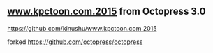 ## www.kpctoon.com.2015 from Octopress 3.0

<https://github.com/kinushu/www.kpctoon.com.2015>

forked <https://github.com/octopress/octopress>
